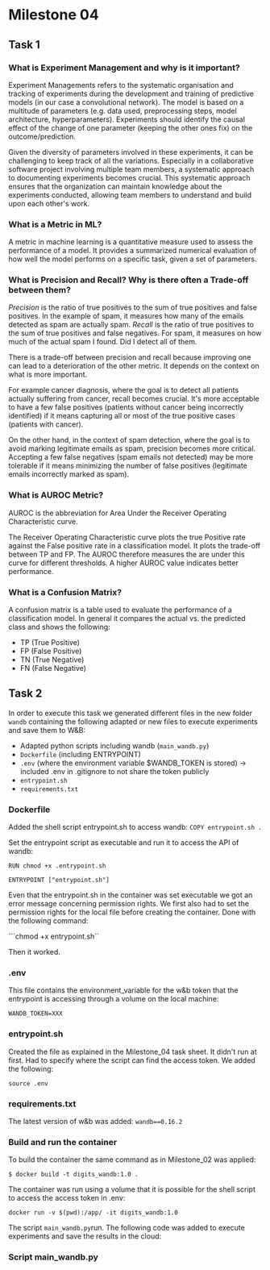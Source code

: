 # Milestone 04

## Task 1

### What is Experiment Management and why is it important?

Experiment Managements refers to the systematic organisation and tracking of experiments during the development and training of predictive models (in our case a convolutional network). The model is based on a multitude of parameters (e.g. data used, preprocessing steps, model architecture, hyperparameters). Experiments should identify the causal effect of the change of one parameter (keeping the other ones fix) on the outcome/prediction. 

Given the diversity of parameters involved in these experiments, it can be challenging to keep track of all the variations. Especially in a collaborative software project involving multiple team members, a systematic approach to documenting experiments becomes crucial. This systematic approach ensures that the organization can maintain knowledge about the experiments conducted, allowing team members to understand and build upon each other's work.

### What is a Metric in ML?

A metric in machine learning is a quantitative measure used to assess the performance of a model. It provides a summarized numerical evaluation of how well the model performs on a specific task, given a set of parameters.

### What is Precision and Recall? Why is there often a Trade-off between them?

*Precision* is the ratio of true positives to the sum of true positives and false positives. In the example of spam, it measures how many of the emails detected as spam are actually spam. 
*Recall* is the ratio of true positives to the sum of true positives and false negatives. For spam, it measures on how much of the actual spam I found. Did I detect all of them. 

There is a trade-off between precision and recall because improving one can lead to a deterioration of the other metric. It depends on the context on what is more important.

For example cancer diagnosis, where the goal is to detect all patients actually suffering from cancer, recall becomes crucial. It's more acceptable to have a few false positives (patients without cancer being incorrectly identified) if it means capturing all or most of the true positive cases (patients with cancer).

On the other hand, in the context of spam detection, where the goal is to avoid marking legitimate emails as spam, precision becomes more critical. Accepting a few false negatives (spam emails not detected) may be more tolerable if it means minimizing the number of false positives (legitimate emails incorrectly marked as spam).

### What is AUROC Metric?

AUROC is the abbreviation for Area Under the Receiver Operating Characteristic curve. 

The Receiver Operating Characteristic curve plots the true Positive rate against the False positive rate in a classification model. It plots the trade-off between TP and FP. 
The AUROC therefore measures the are under this curve for different thresholds. A higher AUROC value indicates better performance.

### What is a Confusion Matrix?

A confusion matrix is a table used to evaluate the performance of a classification model. 
In general it compares the actual vs. the predicted class and shows the following:

- TP (True Positive)
- FP (False Positive)
- TN (True Negative)
- FN (False Negative)

## Task 2

In order to execute this task we generated different files in the new folder ```wandb``` containing the following adapted or new files to execute experiments and save them to W&B:

- Adapted python scripts including wandb (```main_wandb.py```)
- ```Dockerfile``` (including ENTRYPOINT)
- ```.env``` (where the environment variable $WANDB_TOKEN is stored) -> included .env in .gitignore to not share the token publicly 
- ```entrypoint.sh```
- ```requirements.txt``` 

### Dockerfile

Added the shell script entrypoint.sh to access wandb: 
```COPY entrypoint.sh . ``` 

Set the entrypoint script as executable and run it to access the API of wandb:

```
RUN chmod +x .entrypoint.sh

ENTRYPOINT ["entrypoint.sh"]
```

Even that the entrypoint.sh in the container was set executable we got an error message concerning permission rights. We first also had to set the permission rights for the local file before creating the container. Done with the following command: 

```chmod +x entrypoint.sh``

Then it worked. 

### .env

This file contains the environment_variable for the w&b token that the entrypoint is accessing through a volume on the local machine: 

```
WANDB_TOKEN=XXX
```

### entrypoint.sh

Created the file as explained in the Milestone_04 task sheet. It didn't run at first. Had to specify where the script can find the access token. We added the following:

```
source .env
```

### requirements.txt

The latest version of w&b was added: ```wandb==0.16.2```

### Build and run the container

To build the container the same command as in Milestone_02 was applied: 

```
$ docker build -t digits_wandb:1.0 .
```

The container was run using a volume that it is possible for the shell script to access the access token in .env:

```
docker run -v $(pwd):/app/ -it digits_wandb:1.0
```

The script ```main_wandb.py```run. The following code was added to execute experiments and save the results in the cloud: 

### Script main_wandb.py 




